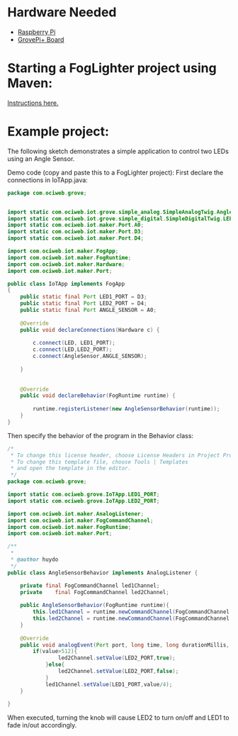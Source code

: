 # Hardware Needed
- [Raspberry Pi](https://www.raspberrypi.org/)
- [GrovePi+ Board](https://www.dexterindustries.com/shop/grovepi-board/)

# Starting a FogLighter project using Maven: 
[Instructions here.](https://github.com/oci-pronghorn/FogLighter/blob/master/README.md)

# Example project:

The following sketch demonstrates a simple application to control two LEDs using an Angle Sensor.

Demo code (copy and paste this to a FogLighter project):
First declare the connections in IoTApp.java:


```java
package com.ociweb.grove;


import static com.ociweb.iot.grove.simple_analog.SimpleAnalogTwig.AngleSensor;
import static com.ociweb.iot.grove.simple_digital.SimpleDigitalTwig.LED;
import static com.ociweb.iot.maker.Port.A0;
import static com.ociweb.iot.maker.Port.D3;
import static com.ociweb.iot.maker.Port.D4;

import com.ociweb.iot.maker.FogApp;
import com.ociweb.iot.maker.FogRuntime;
import com.ociweb.iot.maker.Hardware;
import com.ociweb.iot.maker.Port;

public class IoTApp implements FogApp
{
    public static final Port LED1_PORT = D3;
    public static final Port LED2_PORT = D4;
    public static final Port ANGLE_SENSOR = A0;
    
    @Override
    public void declareConnections(Hardware c) {
        
        c.connect(LED, LED1_PORT);
        c.connect(LED,LED2_PORT);
        c.connect(AngleSensor,ANGLE_SENSOR);
        
    }
    
    
    @Override
    public void declareBehavior(FogRuntime runtime) {
        
        runtime.registerListener(new AngleSensorBehavior(runtime));
    }
}
```


Then specify the behavior of the program in the Behavior class:

```java
/*
 * To change this license header, choose License Headers in Project Properties.
 * To change this template file, choose Tools | Templates
 * and open the template in the editor.
 */
package com.ociweb.grove;

import static com.ociweb.grove.IoTApp.LED1_PORT;
import static com.ociweb.grove.IoTApp.LED2_PORT;

import com.ociweb.iot.maker.AnalogListener;
import com.ociweb.iot.maker.FogCommandChannel;
import com.ociweb.iot.maker.FogRuntime;
import com.ociweb.iot.maker.Port;

/**
 *
 * @author huydo
 */
public class AngleSensorBehavior implements AnalogListener {

    private final FogCommandChannel led1Channel;
    private    final FogCommandChannel led2Channel;
    
    public AngleSensorBehavior(FogRuntime runtime){
        this.led1Channel = runtime.newCommandChannel(FogCommandChannel.PIN_WRITER);
        this.led2Channel = runtime.newCommandChannel(FogCommandChannel.PIN_WRITER);
    }
        
    @Override
    public void analogEvent(Port port, long time, long durationMillis, int average, int value) {
        if(value>512){
                led2Channel.setValue(LED2_PORT,true);
            }else{
                led2Channel.setValue(LED2_PORT,false);
            }
            led1Channel.setValue(LED1_PORT,value/4);
    }
    
}
```


When executed, turning the knob will cause LED2 to turn on/off and LED1 to fade in/out accordingly. 




